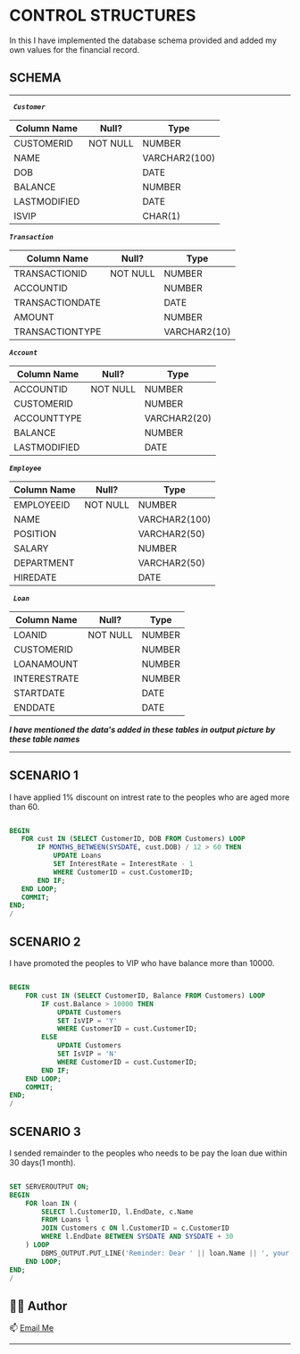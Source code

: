 # CONTROL STRUCTURES

In this I have implemented the database schema provided and added my own values for the financial record.

## SCHEMA
---------------------------

***``` Customer```***

| Column Name   | Null?     | Type           |
|---------------|-----------|----------------|
| CUSTOMERID    | NOT NULL  | NUMBER         |
| NAME          |           | VARCHAR2(100)  |
| DOB           |           | DATE           |
| BALANCE       |           | NUMBER         |
| LASTMODIFIED  |           | DATE           |
| ISVIP         |           | CHAR(1)        |

***``` Transaction ```***

| Column Name      | Null?     | Type           |
|------------------|-----------|----------------|
| TRANSACTIONID    | NOT NULL  | NUMBER         |
| ACCOUNTID        |           | NUMBER         |
| TRANSACTIONDATE  |           | DATE           |
| AMOUNT           |           | NUMBER         |
| TRANSACTIONTYPE  |           | VARCHAR2(10)   |

***``` Account ```***

| Column Name   | Null?     | Type           |
|---------------|-----------|----------------|
| ACCOUNTID     | NOT NULL  | NUMBER         |
| CUSTOMERID    |           | NUMBER         |
| ACCOUNTTYPE   |           | VARCHAR2(20)   |
| BALANCE       |           | NUMBER         |
| LASTMODIFIED  |           | DATE           |

***``` Employee ```***

| Column Name | Null?     | Type           |
|-------------|-----------|----------------|
| EMPLOYEEID  | NOT NULL  | NUMBER         |
| NAME        |           | VARCHAR2(100)  |
| POSITION    |           | VARCHAR2(50)   |
| SALARY      |           | NUMBER         |
| DEPARTMENT  |           | VARCHAR2(50)   |
| HIREDATE    |           | DATE           |

***``` Loan```***

| Column Name   | Null?     | Type           |
|---------------|-----------|----------------|
| LOANID        | NOT NULL  | NUMBER         |
| CUSTOMERID    |           | NUMBER         |
| LOANAMOUNT    |           | NUMBER         |
| INTERESTRATE  |           | NUMBER         |
| STARTDATE     |           | DATE           |
| ENDDATE       |           | DATE           |



***I have mentioned the data's added in these tables in output picture by these table names***

---------------------------

## SCENARIO 1

 I have applied 1% discount on intrest rate to the peoples who are aged more than 60.

 ``` sql

BEGIN
    FOR cust IN (SELECT CustomerID, DOB FROM Customers) LOOP
        IF MONTHS_BETWEEN(SYSDATE, cust.DOB) / 12 > 60 THEN
            UPDATE Loans
            SET InterestRate = InterestRate - 1
            WHERE CustomerID = cust.CustomerID;
        END IF;
    END LOOP;
    COMMIT;
END;
/

 ```

## SCENARIO 2

 I have promoted the peoples to VIP who have balance more than 10000.

``` sql

BEGIN
    FOR cust IN (SELECT CustomerID, Balance FROM Customers) LOOP
        IF cust.Balance > 10000 THEN
            UPDATE Customers
            SET IsVIP = 'Y'
            WHERE CustomerID = cust.CustomerID;
        ELSE
            UPDATE Customers
            SET IsVIP = 'N'
            WHERE CustomerID = cust.CustomerID;
        END IF;
    END LOOP;
    COMMIT;
END;
/

```

## SCENARIO 3

I sended remainder to the peoples who needs to be pay the loan due within 30 days(1 month).

``` sql

SET SERVEROUTPUT ON;
BEGIN
    FOR loan IN (
        SELECT l.CustomerID, l.EndDate, c.Name
        FROM Loans l
        JOIN Customers c ON l.CustomerID = c.CustomerID
        WHERE l.EndDate BETWEEN SYSDATE AND SYSDATE + 30
    ) LOOP
        DBMS_OUTPUT.PUT_LINE('Reminder: Dear ' || loan.Name || ', your loan is due on ' || TO_CHAR(loan.EndDate, 'YYYY-MM-DD'));
    END LOOP;
END;
/

```

## 👨‍💻 Author
 
📫 [Email Me](vaishnavdineshm@gmail.com)


---

